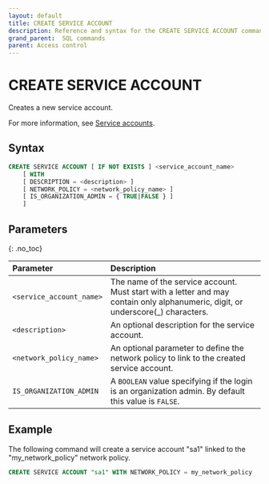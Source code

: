 ```yaml
---
layout: default
title: CREATE SERVICE ACCOUNT
description: Reference and syntax for the CREATE SERVICE ACCOUNT command.
grand_parent:  SQL commands
parent: Access control
---
```


# CREATE SERVICE ACCOUNT
Creates a new service account.

For more information, see [Service accounts](../../../Guides/managing-your-organization/service-accounts.md).

## Syntax

```sql
CREATE SERVICE ACCOUNT [ IF NOT EXISTS ] <service_account_name> 
    [ WITH
    [ DESCRIPTION = <description> ] 
    [ NETWORK_POLICY = <network_policy_name> ]
    [ IS_ORGANIZATION_ADMIN = { TRUE|FALSE } ]
    ]
```

## Parameters 
{: .no_toc} 

| Parameter  | Description |
| :--------- | :---------- |
| `<service_account_name>`                              | The name of the service account. Must start with a letter and may contain only alphanumeric, digit, or underscore(_) characters.  |
| `<description>` | An optional description for the service account. |
| `<network_policy_name>`                      | An optional parameter to define the network policy to link to the created service account. |
| `IS_ORGANIZATION_ADMIN`       | A `BOOLEAN` value specifying if the login is an organization admin. By default this value is `FALSE`. |


## Example

The following command will create a service account "sa1" linked to the "my_network_policy" network policy. 

```sql
CREATE SERVICE ACCOUNT "sa1" WITH NETWORK_POLICY = my_network_policy
```

